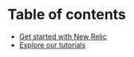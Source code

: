 # Table of contents

* [Get started with New Relic](/new-relic-solutions/get-started/intro-new-relic.mdx)
* [Explore our tutorials](/new-relic-solutions/tutorial-landing-page.mdx)
